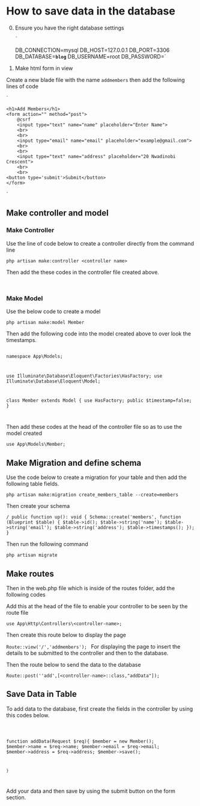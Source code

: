 # How to save data in the database

0.  Ensure you have the right database settings

        `

    DB_CONNECTION=mysql
    DB_HOST=127.0.0.1
    DB_PORT=3306
    DB_DATABASE=<b>`blog`</b>
    DB_USERNAME=root
    DB_PASSWORD=`

1.  Make html form in view

Create a new blade file with the name `addmembers` then add the following lines of code

`<!DOCTYPE html>

<html lang="en">
<head>
    <meta charset="UTF-8">
    <meta name="viewport" content="width=device-width, initial-scale=1.0">
    <meta http-equiv="X-UA-Compatible" content="ie=edge">
    <title>Add Members</title>
</head>
<body>
    
    <h1>Add Members</h1>
    <form action="" method="post">
        @csrf
        <input type="text" name="name" placeholder="Enter Name">
        <br>
        <br>
        <input type="email" name="email" placeholder="example@gmail.com">
        <br>
        <br>
        <input type="text" name="address" placeholder="20 Nwadinobi Crescent">
        <br>
        <br>
    <button type='submit'>Submit</button>
    </form>
</body>
</html>`

## Make controller and model

### Make Controller

Use the line of code below to create a controller directly from the command line

`php artisan make:controller <controller name>`

Then add the these codes in the controller file created above.

` `

### Make Model

Use the below code to create a model

`php artisan make:model Member`

Then add the following code into the model created above to over look the timestamps.

<code>
<?php

namespace App\Models;

use Illuminate\Database\Eloquent\Factories\HasFactory;
use Illuminate\Database\Eloquent\Model;

class Member extends Model
{
use HasFactory;
public $timestamp=false;
}

</code>

Then add these codes at the head of the controller file so as to use the model created

`use App\Models\Member;
`

## Make Migration and define schema

Use the code below to create a migration for your table and then add the following table fields.

`php artisan make:migration create_members_table --create=members
`

Then create your schema

`/
    public function up(): void
    {
        Schema::create('members', function (Blueprint $table) {
            $table->id();
            $table->string('name');
            $table->string('email');
            $table->string('address');
            $table->timestamps();
        });
    }`

Then run the following command

`php artisan migrate`

## Make routes

Then in the web.php file which is inside of the routes folder, add the following codes

Add this at the head of the file to enable your controller to be seen by the route file

`use App\Http\Controllers\<controller-name>;
`

Then create this route below to display the page

`Route::view('/','addmembers');
`
For displaying the page to insert the details to be submitted to the controller and then to the database.

Then the route below to send the data to the database

`Route::post(''add',[<controller-name>::class,"addData"]);`

## Save Data in Table

To add data to the database, first create the fields in the controller by using this codes below.

<code>

function addData(Request $req){
$member = new Member();
$member->name = $req->name;
$member->email = $req->email;
$member->address = $req->address;
$member->save();

    }

</code>

Add your data and then save by using the submit button on the form section.
